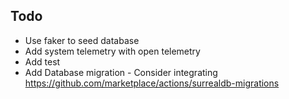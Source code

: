 ## Todo
 
- Use faker to seed database
- Add system telemetry with open telemetry
- Add test
- Add Database migration - Consider integrating https://github.com/marketplace/actions/surrealdb-migrations
